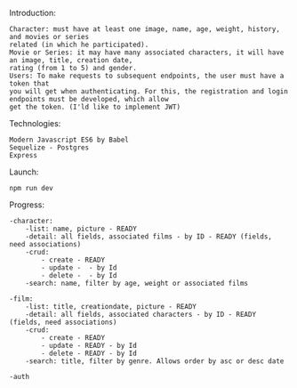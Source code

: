 Introduction:

    Character: must have at least one image, name, age, weight, history, and movies or series
    related (in which he participated).
    Movie or Series: it may have many associated characters, it will have an image, title, creation date,
    rating (from 1 to 5) and gender.
    Users: To make requests to subsequent endpoints, the user must have a token that
    you will get when authenticating. For this, the registration and login endpoints must be developed, which allow
    get the token. (I'ld like to implement JWT)

Technologies:

    Modern Javascript ES6 by Babel
    Sequelize - Postgres
    Express

Launch:

    npm run dev

Progress:

    -character:
		-list: name, picture - READY
		-detail: all fields, associated films - by ID - READY (fields, need associations)
		-crud:
			- create - READY
			- update -  - by Id
			- delete -  - by Id
		-search: name, filter by age, weight or associated films

	-film:
		-list: title, creationdate, picture - READY
		-detail: all fields, associated characters - by ID - READY (fields, need associations)
		-crud:
			- create - READY
			- update - READY - by Id
			- delete - READY - by Id
		-search: title, filter by genre. Allows order by asc or desc date

	-auth